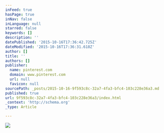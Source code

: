 ```yaml
---
inFeed: true
hasPage: true
inNav: false
inLanguage: null
starred: false
keywords: []
description: ''
datePublished: '2015-10-16T17:36:42.725Z'
dateModified: '2015-10-16T17:36:31.618Z'
author: []
title: ''
authors: []
publisher:
  name: pinterest.com
  domain: www.pinterest.com
  url: null
  favicon: null
sourcePath: _posts/2015-10-16-9f593c8c-32a7-4fa3-bfc4-103c228e36a3.md
published: true
url: 9f593c8c-32a7-4fa3-bfc4-103c228e36a3/index.html
_context: 'http://schema.org'
_type: Article

---
```

![](https://s-media-cache-ak0.pinimg.com/736x/f3/00/2e/f3002e1b2c9cd44976ebafd856f8ad54.jpg)